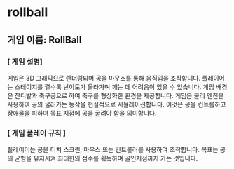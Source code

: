 # rollball

## 게임 이름: RollBall


### [ 게임 설명]

게임은 3D 그래픽으로 렌더링되며 공을 마우스를 통해 움직임을 조작합니다.
플레이어는 스테이지를 깰수록 난이도가 올라가며 깨는 데 어려움이 있을 수 있습니다. 
게임 배경은 잔디밭과 축구공으로 하여 축구를 형상화한 환경을 제공합니다. 
게임은 물리 엔진을 사용하여 공의 굴러가는 동작을 현실적으로 시뮬레이션합니다.
이것은 공을 컨트롤하고 장애물을 피하며 목표 지점에 공을 굴려야 함을 의미합니다.

### [ 게임 플레이 규칙 ]

플레이어는 공을 터치 스크린, 마우스 또는 컨트롤러를 사용하여 조작합니다.
목표는 공의 균형을 유지시켜 최대한의 점수를 획득하며 골인지점까지 가는 것입니다. 

